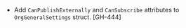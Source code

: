 * Add `CanPublishExternally` and `CanSubscribe` attributes to `OrgGeneralSettings` struct. [GH-444]
